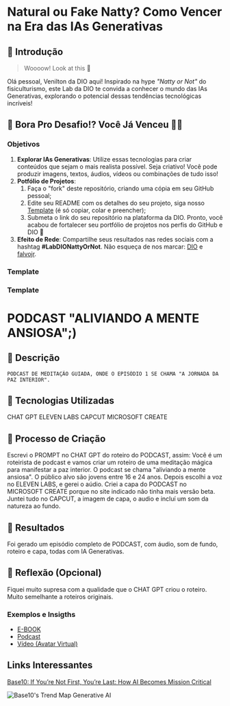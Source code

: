 # Natural ou Fake Natty? Como Vencer na Era das IAs Generativas

## 🚀 Introdução

> Woooow! Look at this 👀

Olá pessoal, Venilton da DIO aqui! Inspirado na hype _"Natty or Not"_ do fisiculturismo, este Lab da DIO te convida a conhecer o mundo das IAs Generativas, explorando o potencial dessas tendências tecnológicas incríveis!

## 🎯 Bora Pro Desafio!? Você Já Venceu 💪🤓

### Objetivos

1. **Explorar IAs Generativas**: Utilize essas tecnologias para criar conteúdos que sejam o mais realista possível. Seja criativo! Você pode produzir imagens, textos, áudios, vídeos ou combinações de tudo isso!
1. **Potfólio de Projetos**:
    1. Faça o "fork" deste repositório, criando uma cópia em seu GitHub pessoal;
    2. Edite seu README com os detalhes do seu projeto, siga nosso [Template](#template) (é só copiar, colar e preencher);
    3. Submeta o link do seu repositório na plataforma da DIO. Pronto, você acabou de fortalecer seu portfólio de projetos nos perfis do GitHub e DIO 🚀
1. **Efeito de Rede**: Compartilhe seus resultados nas redes sociais com a hashtag **#LabDIONattyOrNot**. Não esqueça de nos marcar: [DIO](https://www.linkedin.com/school/dio-makethechange) e [falvojr](https://www.linkedin.com/in/falvojr).

### Template
### Template
# PODCAST "ALIVIANDO A MENTE ANSIOSA";)

## 📒 Descrição
    PODCAST DE MEDITAÇÃO GUIADA, ONDE O EPISÓDIO 1 SE CHAMA "A JORNADA DA PAZ INTERIOR". 

## 🤖 Tecnologias Utilizadas
CHAT GPT
ELEVEN LABS
CAPCUT
MICROSOFT CREATE

## 🧐 Processo de Criação
Escrevi o PROMPT no CHAT GPT do roteiro do PODCAST, assim: Você é um roteirista de podcast e vamos criar um roteiro de uma meditação mágica para manifestar a paz interior. O podcast se chama "aliviando a mente ansiosa". O público alvo são jovens entre 16 e 24 anos. 
Depois escolhi a voz no ELEVEN LABS, e gerei o aúdio.
Criei a capa do PODCAST no MICROSOFT CREATE porque no site indicado não tinha mais versão beta. 
Juntei tudo no CAPCUT, a imagem de capa, o audio e incluí um som da natureza ao fundo.

## 🚀 Resultados
Foi gerado um episódio completo de PODCAST, com áudio, som de fundo, roteiro e capa, todas com IA Generativas. 

## 💭 Reflexão (Opcional)
Fiquei muito supresa com a qualidade que o CHAT GPT criou o roteiro. Muito semelhante a roteiros originais. 
### Exemplos e Insigths

- [E-BOOK](/exemplos/E-BOOK.md)
- [Podcast](/exemplos/PODCAST.md)
- [Vídeo (Avatar Virtual)](/exemplos/VIDEO.md)

## Links Interessantes

[Base10: If You’re Not First, You’re Last: How AI Becomes Mission Critical](https://base10.vc/post/generative-ai-mission-critical/)

![Base10's Trend Map Generative AI](https://github.com/digitalinnovationone/lab-natty-or-not/assets/730492/f4df26e8-f8f7-4419-8252-c69d73ea930c)
